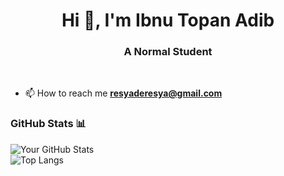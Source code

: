 <h1 align="center">Hi 👋, I'm Ibnu Topan Adib</h1>
<h3 align="center">A Normal Student</h3>
<br>





- 📫 How to reach me **resyaderesya@gmail.com**




### GitHub Stats 📊

![Your GitHub Stats](https://github-readme-stats.vercel.app/api?username=IbnuTopanAdib&show_icons=true&theme=radical)  
![Top Langs](https://github-readme-stats.vercel.app/api/top-langs/?username=IbnuTopanAdib&layout=compact&langs_count=10&theme=dark)




